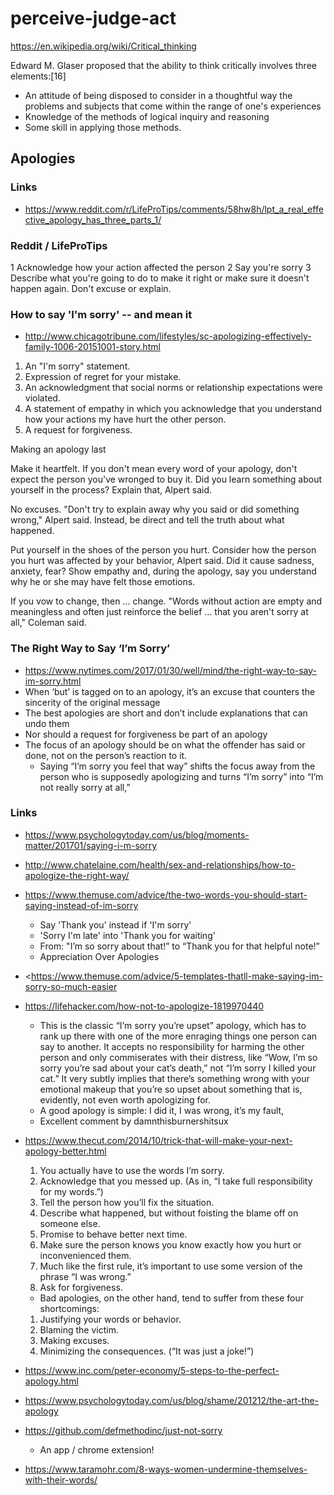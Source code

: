 
# perceive-judge-act

https://en.wikipedia.org/wiki/Critical_thinking

Edward M. Glaser proposed that the ability to think critically involves three elements:[16]

* An attitude of being disposed to consider in a thoughtful way the problems and subjects that come within the range of one's experiences
* Knowledge of the methods of logical inquiry and reasoning
* Some skill in applying those methods.


## Apologies

### Links

* <https://www.reddit.com/r/LifeProTips/comments/58hw8h/lpt_a_real_effective_apology_has_three_parts_1/>


### Reddit / LifeProTips

1 Acknowledge how your action affected the person
2 Say you're sorry
3 Describe what you're going to do to make it right or make sure it doesn't happen again. Don't excuse or explain.


### How to say 'I'm sorry' -- and mean it
* <http://www.chicagotribune.com/lifestyles/sc-apologizing-effectively-family-1006-20151001-story.html>
1. An "I'm sorry" statement.
2. Expression of regret for your mistake.
3. An acknowledgment that social norms or relationship expectations were violated.
4. A statement of empathy in which you acknowledge that you understand how your actions my have hurt the other person.
5. A request for forgiveness.


Making an apology last

Make it heartfelt. If you don't mean every word of your apology, don't expect the person you've wronged to buy it. Did you learn something about yourself in the process? Explain that, Alpert said.

No excuses. "Don't try to explain away why you said or did something wrong," Alpert said. Instead, be direct and tell the truth about what happened.

Put yourself in the shoes of the person you hurt. Consider how the person you hurt was affected by your behavior, Alpert said. Did it cause sadness, anxiety, fear? Show empathy and, during the apology, say you understand why he or she may have felt those emotions.

If you vow to change, then … change. "Words without action are empty and meaningless and often just reinforce the belief ... that you aren't sorry at all," Coleman said.


### The Right Way to Say ‘I’m Sorry’

* <https://www.nytimes.com/2017/01/30/well/mind/the-right-way-to-say-im-sorry.html>
* When ‘but’ is tagged on to an apology, it’s an excuse that counters the sincerity of the original message
* The best apologies are short and don’t include explanations that can undo them
* Nor should a request for forgiveness be part of an apology
* The focus of an apology should be on what the offender has said or done, not on the person’s reaction to it.
	* Saying “I’m sorry you feel that way” shifts the focus away from the person who is supposedly apologizing and turns “I’m sorry” into “I’m not really sorry at all,”

### Links

* <https://www.psychologytoday.com/us/blog/moments-matter/201701/saying-i-m-sorry>
* <http://www.chatelaine.com/health/sex-and-relationships/how-to-apologize-the-right-way/>
* <https://www.themuse.com/advice/the-two-words-you-should-start-saying-instead-of-im-sorry>
	* Say 'Thank you' instead if 'I'm sorry'
	* 'Sorry I'm late' into 'Thank you for waiting'
	* From: "I’m so sorry about that!” to “Thank you for that helpful note!”
	* Appreciation Over Apologies

* <https://www.themuse.com/advice/5-templates-thatll-make-saying-im-sorry-so-much-easier
>
* <https://lifehacker.com/how-not-to-apologize-1819970440>
	* This is the classic “I’m sorry you’re upset” apology, which has to rank up there with one of the more enraging things one person can say to another. It accepts no responsibility for harming the other person and only commiserates with their distress, like “Wow, I’m so sorry you’re sad about your cat’s death,” not “I’m sorry I killed your cat.” It very subtly implies that there’s something wrong with your emotional makeup that you’re so upset about something that is, evidently, not even worth apologizing for.
	* A good apology is simple: I did it, I was wrong, it’s my fault,
	* Excellent comment by damnthisburnershitsux


* <https://www.thecut.com/2014/10/trick-that-will-make-your-next-apology-better.html>
	1. You actually have to use the words I’m sorry.
	2. Acknowledge that you messed up. (As in, “I take full responsibility for my words.”)
	3. Tell the person how you’ll fix the situation.
	4. Describe what happened, but without foisting the blame off on someone else.
	5. Promise to behave better next time.
	6. Make sure the person knows you know exactly how you hurt or inconvenienced them.
	7. Much like the first rule, it’s important to use some version of the phrase “I was wrong.”
	8. Ask for forgiveness.

	* Bad apologies, on the other hand, tend to suffer from these four shortcomings:

	1. Justifying your words or behavior.
	2. Blaming the victim.
	3. Making excuses.
	4. Minimizing the consequences. (“It was just a joke!”)

* <https://www.inc.com/peter-economy/5-steps-to-the-perfect-apology.html>
* <https://www.psychologytoday.com/us/blog/shame/201212/the-art-the-apology>

* <https://github.com/defmethodinc/just-not-sorry>
	* An app / chrome extension!

* <https://www.taramohr.com/8-ways-women-undermine-themselves-with-their-words/>